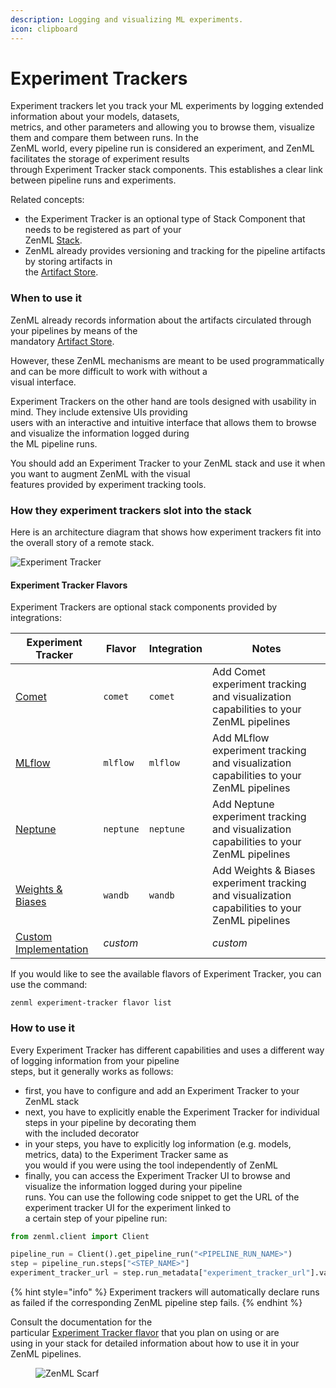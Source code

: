 ```yaml
---
description: Logging and visualizing ML experiments.
icon: clipboard
---
```


# Experiment Trackers

Experiment trackers let you track your ML experiments by logging extended information about your models, datasets,\
metrics, and other parameters and allowing you to browse them, visualize them and compare them between runs. In the\
ZenML world, every pipeline run is considered an experiment, and ZenML facilitates the storage of experiment results\
through Experiment Tracker stack components. This establishes a clear link between pipeline runs and experiments.

Related concepts:

* the Experiment Tracker is an optional type of Stack Component that needs to be registered as part of your\
  ZenML [Stack](https://docs.zenml.io/user-guides/production-guide/understand-stacks).
* ZenML already provides versioning and tracking for the pipeline artifacts by storing artifacts in\
  the [Artifact Store](https://docs.zenml.io/stacks/artifact-stores/).

### When to use it

ZenML already records information about the artifacts circulated through your pipelines by means of the\
mandatory [Artifact Store](https://docs.zenml.io/stacks/artifact-stores/).

However, these ZenML mechanisms are meant to be used programmatically and can be more difficult to work with without a\
visual interface.

Experiment Trackers on the other hand are tools designed with usability in mind. They include extensive UIs providing\
users with an interactive and intuitive interface that allows them to browse and visualize the information logged during\
the ML pipeline runs.

You should add an Experiment Tracker to your ZenML stack and use it when you want to augment ZenML with the visual\
features provided by experiment tracking tools.

### How they experiment trackers slot into the stack

Here is an architecture diagram that shows how experiment trackers fit into the overall story of a remote stack.

![Experiment Tracker](../../.gitbook/assets/Remote_with_exp_tracker.png)

#### Experiment Tracker Flavors

Experiment Trackers are optional stack components provided by integrations:

| Experiment Tracker                 | Flavor    | Integration | Notes                                                                                           |
| ---------------------------------- | --------- | ----------- | ----------------------------------------------------------------------------------------------- |
| [Comet](comet.md)                  | `comet`   | `comet`     | Add Comet experiment tracking and visualization capabilities to your ZenML pipelines            |
| [MLflow](mlflow.md)                | `mlflow`  | `mlflow`    | Add MLflow experiment tracking and visualization capabilities to your ZenML pipelines           |
| [Neptune](neptune.md)              | `neptune` | `neptune`   | Add Neptune experiment tracking and visualization capabilities to your ZenML pipelines          |
| [Weights & Biases](wandb.md)       | `wandb`   | `wandb`     | Add Weights & Biases experiment tracking and visualization capabilities to your ZenML pipelines |
| [Custom Implementation](custom.md) | _custom_  |             | _custom_                                                                                        |

If you would like to see the available flavors of Experiment Tracker, you can use the command:

```shell
zenml experiment-tracker flavor list
```

### How to use it

Every Experiment Tracker has different capabilities and uses a different way of logging information from your pipeline\
steps, but it generally works as follows:

* first, you have to configure and add an Experiment Tracker to your ZenML stack
* next, you have to explicitly enable the Experiment Tracker for individual steps in your pipeline by decorating them\
  with the included decorator
* in your steps, you have to explicitly log information (e.g. models, metrics, data) to the Experiment Tracker same as\
  you would if you were using the tool independently of ZenML
* finally, you can access the Experiment Tracker UI to browse and visualize the information logged during your pipeline\
  runs. You can use the following code snippet to get the URL of the experiment tracker UI for the experiment linked to\
  a certain step of your pipeline run:

```python
from zenml.client import Client

pipeline_run = Client().get_pipeline_run("<PIPELINE_RUN_NAME>")
step = pipeline_run.steps["<STEP_NAME>"]
experiment_tracker_url = step.run_metadata["experiment_tracker_url"].value
```

{% hint style="info" %}
Experiment trackers will automatically declare runs as failed if the corresponding ZenML pipeline step fails.
{% endhint %}

Consult the documentation for the\
particular [Experiment Tracker flavor](./#experiment-tracker-flavors) that you plan on using or are\
using in your stack for detailed information about how to use it in your ZenML pipelines.

<figure><img src="https://static.scarf.sh/a.png?x-pxid=f0b4f458-0a54-4fcd-aa95-d5ee424815bc" alt="ZenML Scarf"><figcaption></figcaption></figure>
